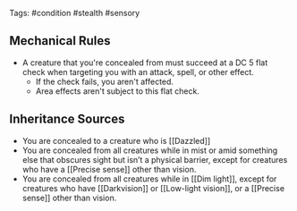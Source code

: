 Tags: #condition #stealth #sensory
## Mechanical Rules

- A creature that you're concealed from must succeed at a DC 5 flat check when targeting you with an attack, spell, or other effect.  
	- If the check fails, you aren't affected.  
	- Area effects aren't subject to this flat check.

## Inheritance Sources

- You are concealed to a creature who is [[Dazzled]]
- You are concealed from all creatures while in mist or amid something else that obscures sight but isn’t a physical barrier, except for creatures who have a [[Precise sense]] other than vision.
- You are concealed from all creatures while in [[Dim light]], except for creatures who have [[Darkvision]] or [[Low-light vision]], or a [[Precise sense]] other than vision.